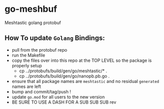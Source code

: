 # go-meshbuf
Meshtastic golang protobuf

## How To update `Golang` Bindings:
- pull from the protobuf repo
- run the Makefile
- copy the files over into this repo at the TOP LEVEL so the package is properly setup
    - cp ../protobufs/build/gen/go/meshtastic/* .
    - cp ../protobufs/build/gen/go/nanopb.pb.go .
- ensure that all package names are `meshtastic` and no residual `generated` names are left
- bump and commit/tag/push !
- update `go.mod` for all users to the new version
- BE SURE TO USE A DASH FOR A SUB SUB SUB rev

